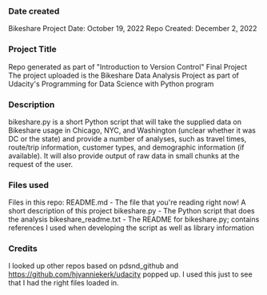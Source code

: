 ### Date created
Bikeshare Project Date: October 19, 2022
Repo Created: December 2, 2022

### Project Title
Repo generated as part of "Introduction to Version Control" Final Project
The project uploaded is the Bikeshare Data Analysis Project as part of Udacity's Programming for Data Science with Python program

### Description
bikeshare.py is a short Python script that will take the supplied data on Bikeshare usage in Chicago, NYC, and Washington (unclear whether it was DC or the state) and provide a number of analyses, such as travel times, route/trip information, customer types, and demographic information (if available). It will also provide output of raw data in small chunks at the request of the user.

### Files used
Files in this repo:
README.md - The file that you're reading right now! A short description of this project
bikeshare.py - The Python script that does the analysis
bikeshare_readme.txt - The README for bikeshare.py; contains references I used when developing the script as well as library information

### Credits
I looked up other repos based on pdsnd_github and https://github.com/hjvanniekerk/udacity popped up. I used this just to see that I had the right files loaded in.